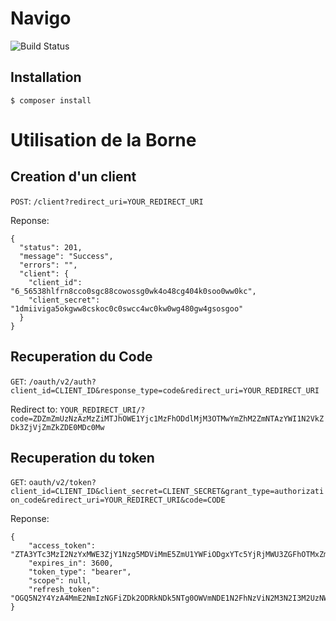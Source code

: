 # Navigo
![Build
Status](https://travis-ci.org/FnK-Lap/Navigo.svg?branch=master)

## Installation

    $ composer install

# Utilisation de la Borne
## Creation d'un client
`POST`: `/client?redirect_uri=YOUR_REDIRECT_URI`

Reponse:
```
{
  "status": 201,
  "message": "Success",
  "errors": "",
  "client": {
    "client_id": "6_56538hlfrn8cco0sgc88cowossg0wk4o48cg404k0soo0ww0kc",
    "client_secret": "1dmiiviga5okgww8cskoc0c0swcc4wc0kw0wg480gw4gsosgoo"
  }
}
```

## Recuperation du Code
`GET`: `/oauth/v2/auth?client_id=CLIENT_ID&response_type=code&redirect_uri=YOUR_REDIRECT_URI`

Redirect to: 
`YOUR_REDIRECT_URI/?code=ZDZmZmUzNzAzMzZiMTJhOWE1Yjc1MzFhODdlMjM3OTMwYmZhM2ZmNTAzYWI1N2VkZDk3ZjVjZmZkZDE0MDc0Mw`

## Recuperation du token
`GET`: `oauth/v2/token?client_id=CLIENT_ID&client_secret=CLIENT_SECRET&grant_type=authorization_code&redirect_uri=YOUR_REDIRECT_URI&code=CODE`

Reponse:
```
{
    "access_token": "ZTA3YTc3MzI2NzYxMWE3ZjY1Nzg5MDViMmE5ZmU1YWFiODgxYTc5YjRjMWU3ZGFhOTMxZmYwZGRmNzdmMWVlYQ",
    "expires_in": 3600,
    "token_type": "bearer",
    "scope": null,
    "refresh_token": "OGQ5N2Y4YzA4MmE2NmIzNGFiZDk2ODRkNDk5NTg0OWVmNDE1N2FhNzViN2M3N2I3M2UzNWJiYmUzZjQ1OWI4NA"
}
```
